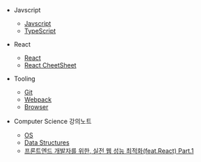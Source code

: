 - Javscript

  - [Javscript](docs/javascript.md)
  - [TypeScript](docs/typescript.md)

- React

  - [React](docs/react.md)
  - [React CheetSheet](docs/reactcs.md)

- Tooling

  - [Git](docs/git.md)
  - [Webpack](docs/webpack.md)
  - [Browser](docs/browser.md)

- Computer Science 강의노트

  - [OS](lecture/os.md)
  - [Data Structures](lecture/data-structures.md)
  - [프론트엔드 개발자를 위한, 실전 웹 성능 최적화(feat.React) Part.1](lecture/20211129.md)
